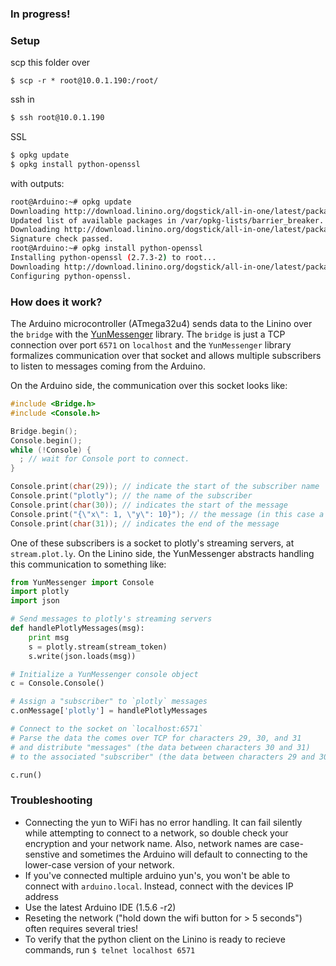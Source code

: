 ### In progress!


### Setup

scp this folder over
```
$ scp -r * root@10.0.1.190:/root/
```

ssh in
```bash
$ ssh root@10.0.1.190
```
SSL
```bash
$ opkg update
$ opkg install python-openssl
```
with outputs:
```bash
root@Arduino:~# opkg update
Downloading http://download.linino.org/dogstick/all-in-one/latest/packages//Packages.gz.
Updated list of available packages in /var/opkg-lists/barrier_breaker.
Downloading http://download.linino.org/dogstick/all-in-one/latest/packages//Packages.sig.
Signature check passed.
root@Arduino:~# opkg install python-openssl
Installing python-openssl (2.7.3-2) to root...
Downloading http://download.linino.org/dogstick/all-in-one/latest/packages//python-openssl_2.7.3-2_ar71xx.ipk.
Configuring python-openssl.

```

### How does it work?

The Arduino microcontroller (ATmega32u4) sends data to the Linino over the `bridge` with the [YunMessenger](https://github.com/plotly/YunMessenger) library. The `bridge` is just a TCP connection over port `6571` on `localhost` and the `YunMessenger` library formalizes communication over that socket and allows multiple subscribers to listen to messages coming from the Arduino. 

On the Arduino side, the communication over this socket looks like:
```C
#include <Bridge.h>
#include <Console.h>

Bridge.begin();
Console.begin();
while (!Console) {
  ; // wait for Console port to connect.
}

Console.print(char(29)); // indicate the start of the subscriber name
Console.print("plotly"); // the name of the subscriber
Console.print(char(30)); // indicates the start of the message
Console.print("{\"x\": 1, \"y\": 10}"); // the message (in this case a plotly formatted JSON object)
Console.print(char(31)); // indicates the end of the message
```

One of these subscribers is a socket to plotly's streaming servers, at `stream.plot.ly`. On the Linino side, the YunMessenger abstracts handling this communication to something like:

```python
from YunMessenger import Console
import plotly
import json

# Send messages to plotly's streaming servers
def handlePlotlyMessages(msg):
    print msg
    s = plotly.stream(stream_token)
    s.write(json.loads(msg))

# Initialize a YunMessenger console object
c = Console.Console()

# Assign a "subscriber" to `plotly` messages
c.onMessage['plotly'] = handlePlotlyMessages

# Connect to the socket on `localhost:6571` 
# Parse the data the comes over TCP for characters 29, 30, and 31
# and distribute "messages" (the data between characters 30 and 31)
# to the associated "subscriber" (the data between characters 29 and 30).

c.run()

```



### Troubleshooting
- Connecting the yun to WiFi has no error handling. It can fail silently while attempting to connect to a network, so double check your encryption and your network name. Also, network names are case-senstive and sometimes the Arduino will default to connecting to the lower-case version of your network.
- If you've connected multiple arduino yun's, you won't be able to connect with `arduino.local`. Instead, connect with the devices IP address
- Use the latest Arduino IDE (1.5.6 -r2)
- Reseting the network ("hold down the wifi button for > 5 seconds") often requires several tries!
- To verify that the python client on the Linino is ready to recieve commands, run `$ telnet localhost 6571`
